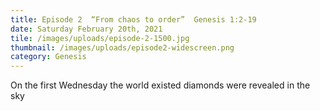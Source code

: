 ```yaml
---
title: Episode 2  “From chaos to order”  Genesis 1:2-19
date: Saturday February 20th, 2021
tile: /images/uploads/episode-2-1500.jpg
thumbnail: /images/uploads/episode2-widescreen.png
category: Genesis
---
```

On the first Wednesday the world existed diamonds were revealed in the sky